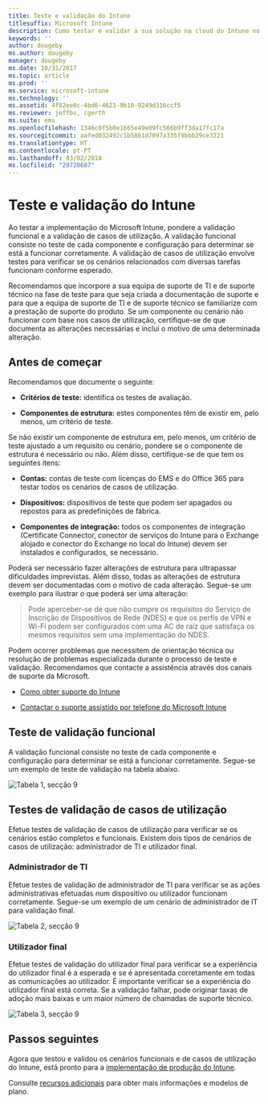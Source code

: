 ```yaml
---
title: Teste e validação do Intune
titlesuffix: Microsoft Intune
description: Como testar e validar a sua solução na cloud do Intune no seu ambiente.
keywords: ''
author: dougeby
ms.author: dougeby
manager: dougeby
ms.date: 10/31/2017
ms.topic: article
ms.prod: ''
ms.service: microsoft-intune
ms.technology: ''
ms.assetid: 4f82ee0c-4bd6-4623-9b10-9249d316ccf5
ms.reviewer: jeffbu, cgerth
ms.suite: ems
ms.openlocfilehash: 1346c0f5b0e1665e49e09fc566b9ff3da17fc17a
ms.sourcegitcommit: aafed032492c1b5861d7097a335f9bbb29ce3221
ms.translationtype: HT
ms.contentlocale: pt-PT
ms.lasthandoff: 03/02/2018
ms.locfileid: "29720687"
---
```

# <a name="intune-testing-and-validation"></a>Teste e validação do Intune

Ao testar a implementação do Microsoft Intune, pondere a validação funcional e a validação de casos de utilização. A validação funcional consiste no teste de cada componente e configuração para determinar se está a funcionar corretamente. A validação de casos de utilização envolve testes para verificar se os cenários relacionados com diversas tarefas funcionam conforme esperado. 

Recomendamos que incorpore a sua equipa de suporte de TI e de suporte técnico na fase de teste para que seja criada a documentação de suporte e para que a equipa de suporte de TI e de suporte técnico se familiarize com a prestação de suporte do produto. Se um componente ou cenário não funcionar com base nos casos de utilização, certifique-se de que documenta as alterações necessárias e inclui o motivo de uma determinada alteração.

## <a name="before-you-begin"></a>Antes de começar

Recomendamos que documente o seguinte:

-   **Critérios de teste:** identifica os testes de avaliação.

-   **Componentes de estrutura:** estes componentes têm de existir em, pelo menos, um critério de teste.

Se não existir um componente de estrutura em, pelo menos, um critério de teste ajustado a um requisito ou cenário, pondere se o componente de estrutura é necessário ou não. Além disso, certifique-se de que tem os seguintes itens:

-   **Contas:** contas de teste com licenças do EMS e do Office 365 para testar todos os cenários de casos de utilização.

-   **Dispositivos:** dispositivos de teste que podem ser apagados ou repostos para as predefinições de fábrica.

-   **Componentes de integração:** todos os componentes de integração (Certificate Connector, conector de serviços do Intune para o Exchange alojado e conector do Exchange no local do Intune) devem ser instalados e configurados, se necessário.

Poderá ser necessário fazer alterações de estrutura para ultrapassar dificuldades imprevistas. Além disso, todas as alterações de estrutura devem ser documentadas com o motivo de cada alteração. Segue-se um exemplo para ilustrar o que poderá ser uma alteração:

<blockquote>Pode aperceber-se de que não cumpre os requisitos do Serviço de Inscrição de Dispositivos de Rede (NDES) e que os perfis de VPN e Wi-Fi podem ser configurados com uma AC de raiz que satisfaça os mesmos requisitos sem uma implementação do NDES.</blockquote>

Podem ocorrer problemas que necessitem de orientação técnica ou resolução de problemas especializada durante o processo de teste e validação. Recomendamos que contacte a assistência através dos canais de suporte da Microsoft.

-   [Como obter suporte do Intune](get-support.md)

-   [Contactar o suporte assistido por telefone do Microsoft Intune](/intune-classic/troubleshoot/contact-assisted-phone-support-for-microsoft-intune)

## <a name="functional-validation-testing"></a>Teste de validação funcional

A validação funcional consiste no teste de cada componente e configuração para determinar se está a funcionar corretamente. Segue-se um exemplo de teste de validação na tabela abaixo.

![Tabela 1, secção 9](./media/section-9-image-1-table.PNG)

## <a name="use-case-validation-testing"></a>Testes de validação de casos de utilização

Efetue testes de validação de casos de utilização para verificar se os cenários estão completos e funcionais. Existem dois tipos de cenários de casos de utilização: administrador de TI e utilizador final.

### <a name="it-admin"></a>Administrador de TI

Efetue testes de validação de administrador de TI para verificar se as ações administrativas efetuadas num dispositivo ou utilizador funcionam corretamente. Segue-se um exemplo de um cenário de administrador de IT para validação final.

![Tabela 2, secção 9](./media/section-9-image-2-table.PNG)

### <a name="end-user"></a>Utilizador final

Efetue testes de validação do utilizador final para verificar se a experiência do utilizador final é a esperada e se é apresentada corretamente em todas as comunicações ao utilizador. É importante verificar se a experiência do utilizador final está correta. Se a validação falhar, pode originar taxas de adoção mais baixas e um maior número de chamadas de suporte técnico.

![Tabela 3, secção 9](./media/section-9-image-3-table.PNG)

## <a name="next-steps"></a>Passos seguintes

Agora que testou e validou os cenários funcionais e de casos de utilização do Intune, está pronto para a [implementação de produção do Intune](planning-guide-rollout-plan.md).

Consulte [recursos adicionais](planning-guide-resources.md) para obter mais informações e modelos de plano.
